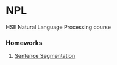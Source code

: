 # NPL
HSE Natural Language Processing course

### Homeworks
1. [Sentence Segmentation](https://github.com/leramorozova/NPL/tree/master/sentence_segmentation)
